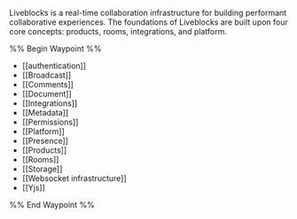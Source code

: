Liveblocks is a real-time collaboration infrastructure for building performant collaborative experiences. The foundations of Liveblocks are built upon four core concepts: products, rooms, integrations, and platform.

%% Begin Waypoint %%
- [[authentication]]
- [[Broadcast]]
- [[Comments]]
- [[Document]]
- [[Integrations]]
- [[Metadata]]
- [[Permissions]]
- [[Platform]]
- [[Presence]]
- [[Products]]
- [[Rooms]]
- [[Storage]]
- [[Websocket infrastructure]]
- [[Yjs]]

%% End Waypoint %%
